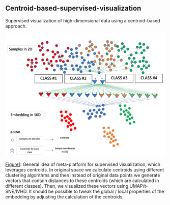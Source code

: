 ## Centroid-based-supervised-visualization
Supervised visualization of high-dimensional data using a centroid-based approach.


![Figure1](Figure1.png)

[Figure1](Figure1): General idea of meta-platform for supervised visualization, which
leverages centroids. In original space we calculate centroids using different clustering algorithms and then instead of original data points we generate vectors that contain distances to these centroids (which are calculated in different classes). Then, we visualized these vectors using UMAP/t-SNE/IVHD. It
should be possible to tweak the global / local properties of the embedding by
adjusting the calculation of the centroids.
